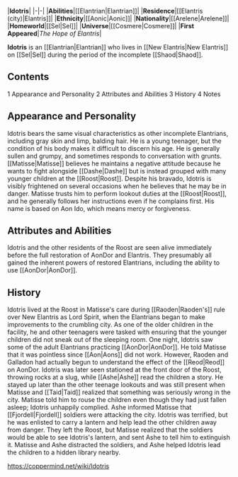 |**Idotris**|
|-|-|
|**Abilities**|[[Elantrian\|Elantrian]]|
|**Residence**|[[Elantris (city)\|Elantris]]|
|**Ethnicity**|[[Aonic\|Aonic]]|
|**Nationality**|[[Arelene\|Arelene]]|
|**Homeworld**|[[Sel\|Sel]]|
|**Universe**|[[Cosmere\|Cosmere]]|
|**First Appeared**|*The Hope of Elantris*|

**Idotris** is an [[Elantrian\|Elantrian]] who lives in [[New Elantris\|New Elantris]] on [[Sel\|Sel]] during the period of the incomplete [[Shaod\|Shaod]].

## Contents

1 Appearance and Personality
2 Attributes and Abilities
3 History
4 Notes


## Appearance and Personality
Idotris bears the same visual characteristics as other incomplete Elantrians, including gray skin and limp, balding hair. He is a young teenager, but the condition of his body makes it difficult to discern his age. He is generally sullen and grumpy, and sometimes responds to conversation with grunts. [[Matisse\|Matisse]] believes he maintains a negative attitude because he wants to fight alongside [[Dashe\|Dashe]] but is instead grouped with many younger children at the [[Roost\|Roost]]. Despite his bravado, Idotris is visibly frightened on several occasions when he believes that he may be in danger. Matisse trusts him to perform lookout duties at the [[Roost\|Roost]], and he generally follows her instructions even if he complains first.
His name is based on Aon Ido, which means mercy or forgiveness.

## Attributes and Abilities
Idotris and the other residents of the Roost are seen alive immediately before the full restoration of AonDor and Elantris. They presumably all gained the inherent powers of restored Elantrians, including the ability to use [[AonDor\|AonDor]].

## History
Idotris lived at the Roost in Matisse's care during [[Raoden\|Raoden's]] rule over New Elantris as Lord Spirit, when the Elantrians began to make improvements to the crumbling city. As one of the older children in the facility, he and other teenagers were tasked with ensuring that the younger children did not sneak out of the sleeping room. One night, Idotris saw some of the adult Elantrians practicing [[AonDor\|AonDor]]. He told Matisse that it was pointless since [[Aon\|Aons]] did not work. However, Raoden and Galladon had actually begun to understand the effect of the [[Reod\|Reod]] on AonDor.
Idotris was later seen stationed at the front door of the Roost, throwing rocks at a slug, while [[Ashe\|Ashe]] read the children a story. He stayed up later than the other teenage lookouts and was still present when Matisse and [[Taid\|Taid]] realized that something was seriously wrong in the city. Matisse told him to rouse the children even though they had just fallen asleep; Idotris unhappily complied. Ashe informed Matisse that [[Fjordell\|Fjordell]] soldiers were attacking the city. Idotris was terrified, but he was enlisted to carry a lantern and help lead the other children away from danger. They left the Roost, but Matisse realized that the soldiers would be able to see Idotris's lantern, and sent Ashe to tell him to extinguish it. Matisse and Ashe distracted the soldiers, and Ashe helped Idotris lead the children to a hidden library nearby.



https://coppermind.net/wiki/Idotris